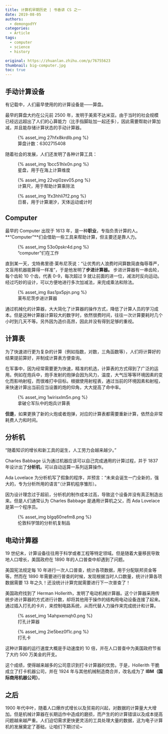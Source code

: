 ```yaml
---
title: 计算机早期历史 | 书香讲 CS 之一
date: 2019-08-05
authors:
  - demongodYY
categories:
  - Article
tags:
  - computer
  - science
  - history

original: https://zhuanlan.zhihu.com/p/76755623
thumbnail: big-computer.jpg
toc: true
---
```


## 手动计算设备

有记载中，人们最早使用的的计算设备是——算盘。

最早的算盘大约在公元前 2500 年，发明于美索不达米亚。由于当时的社会规模已经远远超出了人们的心算能力（比手指脚趾加一起还多），因此需要帮助计算加减，并且能存储计算状态的手动计算器。

<figure>
{% asset_img 27hfx8krdlb.png %}
    <figcaption>算盘计数：6302715408</figcaption>
</figure>

<!-- more -->

随着社会的发展，人们还发明了各种计算工具：

<figure>
{% asset_img 1bcc51hlx0n.png %}
    <figcaption>星盘，用于在海上计算维度</figcaption>
</figure>

<figure>
{% asset_img 22vqi0zev05.png %}
    <figcaption>计算尺，用于帮助计算乘除法</figcaption>
</figure>

<figure>
{% asset_img 1fx3hhli7f2.png %}
    <figcaption>日晷，用于计算潮汐，天体运动或计时</figcaption>
</figure>

## Computer

最早的 Computer 出现于 1613 年，是一种**职业**，专指负责计算的人。**“Computer”**们会借助一些工具来帮助计算，但主要还是靠人力。

<figure>
{% asset_img 53o0pskr4d.png %}
    <figcaption>“computer”们在工作</figcaption>
</figure>

直到某一天，戈特弗里德·莱布尼茨说：“让优秀的人浪费时间算数简直侮辱尊严，文盲用机器能算得一样准”，于是他发明了**步进计算器。**
步进计算器有一串齿轮，每个齿轮 10 个齿，代表 0-9，每次超过 9 就让前面的进一位，减法时反向运动。经过巧妙的设计，可以方便地进行多次加减法，来完成乘法和除法。

<figure>
{% asset_img 8as1px5pjn.png %}
    <figcaption>莱布尼茨步进计算器</figcaption>
</figure>

通过机械化的计算器，大大简化了计算器的操作方式，降低了计算人员的学习成本。但是这种计算器计算较大的数字时，依然很费时间，往往一次计算要耗时几个小时到几天不等。另外因为造价高昂，因此并没有得到足够的重视。

## 计算表

为了快速进行更为复杂的计算（例如指数，对数，三角函数等），人们将计算好的结果提前算好，并制成计算表方便查询。

在军事中，因为经常需要更为快速，精准的机选，计算表的方式得到了广泛的运用。例如在炮兵中，炮手发射的炮弹会因为风力，温度，大气压等等环境因素的变化而影响射程，而很难打中目标。根据使用射程表，通过当前的环境因素和射程，来快速计算出当前应当设置的炮的仰角，大大提高了命中率。

<figure>
{% asset_img 1wirisxlm5n.png %}
    <figcaption>拿破仑军队中的炮兵计算表</figcaption>
</figure>

**但是**，如果更换了新的火炮或者炮弹，对应的计算表都需要重新计算，依然会非常耗费人力和时间。

## 分析机

“随着知识的增长和新工具的诞生，人工劳力会越来越少。”

Charles Babbage 认为通过机器应该可以自己完成通用的计算过程，并于 1837 年设计出了**分析机**，可以自动运算一系列运算操作。

Ada Lovelace 为分析机写了假象的程序，并预言：“未来会诞生一门全新的，强大的，专为分析所用的语言“（计算机程序雏形）。

因为设计理念过于超前，分析机的制作成本过高，导致这个设备并没有真正制造出来。但是人们通常认为 Charles Babbage 是通用计算机之父，而 Ada Lovelace 是第一个程序员。

<figure>
{% asset_img blgq60nefm8.png %}
    <figcaption>伦敦科学馆的分析机复制品</figcaption>
</figure>

## 电动计算器

19 世纪末，计算设备往往用于科学或者工程等特定领域。但是随着大量移民导致地人口增长，美国政府在 1890 年的人口普查中却遇到了问题。

美国宪法规定每 10 年进行一次人口普查，统计各项数据，用于分配联邦资金等等。然而在 1890 年需要进行普查的时候，发现根据当时人口数量，统计计算各项数据需要 13 年之久！还没统计计算完就需要进行下一次普查了！

美国政府找到了 Herman Hollerith，发明了电动机械计算器。这个计算器采用传统步进计算器的方式进行计数，却将其他用于操作的结构用电动设备连接了起来。通过插入打孔的卡片，来控制电路系统，从而代替人力操作来完成统计和计算。

<figure>
{% asset_img 14ahpxemqh0.png %}
    <figcaption>打孔计算器</figcaption>
</figure>

<figure>
{% asset_img 2ie5bez0f1c.png %}
    <figcaption>打孔卡</figcaption>
</figure>

这种计算器的运行速度大概是手动速度的 10 倍，并在人口普查中为美国政府节省了大约 500 万美金的开支。

这个成绩，使得越来越多的公司意识到打卡计算器的优势。于是，Hollerith 干脆成立了打卡机器公司，并在 1924 年与其他机械制造商合并，改名成为了 **IBM（**国际商用机器公司**）**。

## 之后

1900 年代中叶，随着人口爆炸式增长以及贸易的兴起，对数据的计算量大大增加。但是机械计算器在长期运作中造成的磨损，而产生的的计算错误以及成本提高问题越来越严重。人们迫切需求更快更灵活的工具处理大量的数据，这为电子计算机的发展奠定了基础，让咱们下期讨论~
